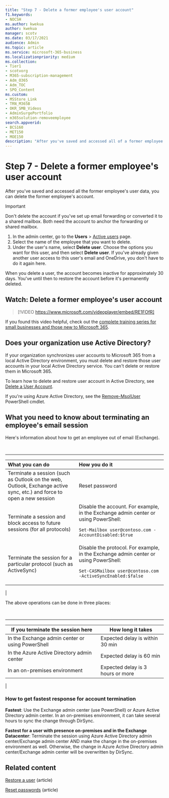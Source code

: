 ```yaml
---
title: "Step 7 - Delete a former employee's user account"
f1.keywords:
- NOCSH
ms.author: kwekua
author: kwekua
manager: scotv
ms.date: 03/17/2021
audience: Admin
ms.topic: article
ms.service: microsoft-365-business
ms.localizationpriority: medium
ms.collection: 
- Tier1
- scotvorg
- M365-subscription-management
- Adm_O365
- Adm_TOC
- SPO_Content
ms.custom:
- MSStore_Link
- TRN_M365B
- OKR_SMB_Videos
- AdminSurgePortfolio
- m365solution-removeemployee
search.appverid:
- BCS160
- MET150
- MOE150
description: "After you've saved and accessed all of a former employee's user data, you can delete the former employee's account in the Microsoft 365 admin center."
---
```


# Step 7 - Delete a former employee's user account

After you've saved and accessed all the former employee's user data, you can delete the former employee's account.

> [!IMPORTANT]
> Don't delete the account if you've set up email forwarding or converted it to a shared mailbox. Both need the account to anchor the forwarding or shared mailbox.

1. In the admin center, go to the **Users** \> <a href="https://go.microsoft.com/fwlink/p/?linkid=834822" target="_blank">Active users</a> page.
2. Select the name of the employee that you want to delete.
3. Under the user's name, select **Delete user**. Choose the options you want for this user, and then select **Delete user**. If you've already given another user access to this user's email and OneDrive, you don't have to do it again here.

When you delete a user, the account becomes inactive for approximately 30 days. You've until then to restore the account before it's permanently deleted.

## Watch: Delete a former employee's user account

> [!VIDEO https://www.microsoft.com/videoplayer/embed/RE1FOfR]

If you found this video helpful, check out the [complete training series for small businesses and those new to Microsoft 365](../../business-video/index.yml).

## Does your organization use Active Directory?

If your organization synchronizes user accounts to Microsoft 365 from a local Active Directory environment, you must delete and restore those user accounts in your local Active Directory service. You can't delete or restore them in Microsoft 365.

To learn how to delete and restore user account in Active Directory, see [Delete a User Account](/previous-versions/windows/it-pro/windows-server-2008-R2-and-2008/cc753730(v=ws.11)).
  
If you're using Azure Active Directory, see the [Remove-MsolUser](/powershell/module/msonline/remove-msoluser) PowerShell cmdlet.
  
## What you need to know about terminating an employee's email session

Here's information about how to get an employee out of email (Exchange).

<br>

****

|What you can do|How you do it|
|:-----|:-----|
|Terminate a session (such as Outlook on the web, Outlook, Exchange active sync, etc.) and force to open a new session|Reset password|
|Terminate a session and block access to future sessions (for all protocols)|Disable the account. For example, in the Exchange admin center or using PowerShell: <p>  `Set-Mailbox user@contoso.com -AccountDisabled:$true`|
|Terminate the session for a particular protocol (such as ActiveSync)|Disable the protocol. For example, in the Exchange admin center or using PowerShell: <p>  `Set-CASMailbox user@contoso.com -ActiveSyncEnabled:$false`|
|

The above operations can be done in three places:
  
<br>

****

|If you terminate the session here|How long it takes|
|---|---|
|In the Exchange admin center or using PowerShell|Expected delay is within 30 min|
|In the Azure Active Directory admin center|Expected delay is 60 min|
|In an on-premises environment|Expected delay is 3 hours or more|
|

### How to get fastest response for account termination

**Fastest**: Use the Exchange admin center (use PowerShell) or Azure Active Directory admin center. In an on-premises environment, it can take several hours to sync the change through DirSync.
  
**Fastest for a user with presence on-premises and in the Exchange Datacenter**: Terminate the session using Azure Active Directory admin center/Exchange admin center AND make the change in the on-premises environment as well. Otherwise, the change in Azure Active Directory admin center/Exchange admin center will be overwritten by DirSync.
  
## Related content

[Restore a user](restore-user.md) (article)

[Reset passwords](reset-passwords.md) (article)
